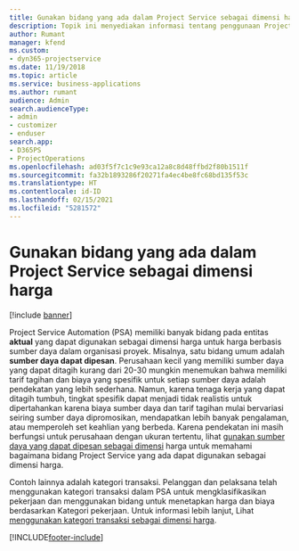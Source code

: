 ```yaml
---
title: Gunakan bidang yang ada dalam Project Service sebagai dimensi harga
description: Topik ini menyediakan informasi tentang penggunaan Project Service proyek yang ada sebagai dimensi harga.
author: Rumant
manager: kfend
ms.custom:
- dyn365-projectservice
ms.date: 11/19/2018
ms.topic: article
ms.service: business-applications
ms.author: rumant
audience: Admin
search.audienceType:
- admin
- customizer
- enduser
search.app:
- D365PS
- ProjectOperations
ms.openlocfilehash: ad03f5f7c1c9e93ca12a8c8d48ffbd2f80b1511f
ms.sourcegitcommit: fa32b1893286f20271fa4ec4be8fc68bd135f53c
ms.translationtype: HT
ms.contentlocale: id-ID
ms.lasthandoff: 02/15/2021
ms.locfileid: "5281572"
---
```

# <a name="use-an-existing-field-in-project-service-as-a-pricing-dimension"></a>Gunakan bidang yang ada dalam Project Service sebagai dimensi harga

[!include [banner](../includes/psa-now-project-operations.md)]

Project Service Automation (PSA) memiliki banyak bidang pada entitas **aktual** yang dapat digunakan sebagai dimensi harga untuk harga berbasis sumber daya dalam organisasi proyek. Misalnya, satu bidang umum adalah **sumber daya dapat dipesan**. Perusahaan kecil yang memiliki sumber daya yang dapat ditagih kurang dari 20-30 mungkin menemukan bahwa memiliki tarif tagihan dan biaya yang spesifik untuk setiap sumber daya adalah pendekatan yang lebih sederhana. Namun, karena tenaga kerja yang dapat ditagih tumbuh, tingkat spesifik dapat menjadi tidak realistis untuk dipertahankan karena biaya sumber daya dan tarif tagihan mulai bervariasi seiring sumber daya dipromosikan, mendapatkan lebih banyak pengalaman, atau memperoleh set keahlian yang berbeda. Karena pendekatan ini masih berfungsi untuk perusahaan dengan ukuran tertentu, lihat [gunakan sumber daya yang dapat dipesan sebagai dimensi](bookable-resource-pricing-dimension.md) harga untuk memahami bagaimana bidang Project Service yang ada dapat digunakan sebagai dimensi harga.

Contoh lainnya adalah kategori transaksi. Pelanggan dan pelaksana telah menggunakan kategori transaksi dalam PSA untuk mengklasifikasikan pekerjaan dan menggunakan bidang untuk menetapkan harga dan biaya berdasarkan Kategori pekerjaan. Untuk informasi lebih lanjut, Lihat [menggunakan kategori transaksi sebagai dimensi harga](transaction-category-pricing-dimension.md).


[!INCLUDE[footer-include](../includes/footer-banner.md)]